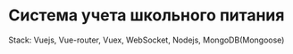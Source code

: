# Система учета школьного питания

Stack: Vuejs, Vue-router, Vuex, WebSocket, Nodejs, MongoDB(Mongoose)

